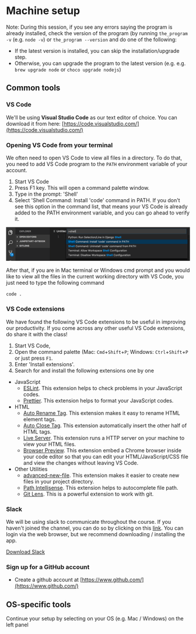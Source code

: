 # Machine setup

Note: During this session, if you see any errors saying the program is already installed, check the version of the program \(by running `the_program -v` \(e.g. `node -v`\) or `the_program --version` and do one of the following:

* If the latest version is installed, you can skip the installation/upgrade step.
* Otherwise, you can upgrade the program to the latest version \(e.g. e.g. `brew upgrade node` or `choco upgrade nodejs`\)

## Common tools

### VS Code

We'll be using **Visual Studio Code** as our text editor of choice. You can download it from here: [https://code.visualstudio.com/](https://code.visualstudio.com/)

### Opening VS Code from your terminal

We often need to open VS Code to view all files in a directory. To do that, you need to add VS Code program to the `PATH` environment variable of your account.

1. Start VS Code
2. Press F1 key. This will open a command palette window.
3. Type in the prompt: 'Shell'
4. Select 'Shell Command: Install 'code' command in PATH. If you don't see this option in the command list, that means your VS Code is already added to the PATH environment variable, and you can go ahead to verify it.

![add vs code to path](../.gitbook/assets/add_vscode_to_path.png)

After that, if you are in Mac terminal or Windows cmd prompt and you would like to view all the files in the current working directory with VS Code, you just need to type the following command

```shell
code .
```

### VS Code extensions

We have found the following VS Code extensions to be useful in improving our productivity. If you come across any other useful VS Code extensions, do share it with the class!

1. Start VS Code,
2. Open the command palette \(Mac: `Cmd`+`Shift`+`P`; Windows: `Ctrl`+`Shift`+`P` or just press `F1`.
3. Enter 'Install extensions'.
4. Search for and install the following extensions one by one

* JavaScript
  * [ESLint](https://marketplace.visualstudio.com/items?itemName=dbaeumer.vscode-eslint). This extension helps to check problems in your JavaScript codes.
  * [Prettier](https://marketplace.visualstudio.com/items?itemName=esbenp.prettier-vscode). This extension helps to format your JavaScript codes.
* HTML
  * [Auto Rename Tag](https://marketplace.visualstudio.com/items?itemName=formulahendry.auto-rename-tag). This extension makes it easy to rename HTML element tags.
  * [Auto Close Tag](https://marketplace.visualstudio.com/items?itemName=formulahendry.auto-close-tag). This extension automatically insert the other half of HTML tags.
  * [Live Server](https://marketplace.visualstudio.com/items?itemName=ritwickdey.LiveServer). This extension runs a HTTP server on your machine to view your HTML files.
  * [Browser Preview](https://marketplace.visualstudio.com/items?itemName=auchenberg.vscode-browser-preview). This extension embed a Chrome browser inside your code editor so that you can edit your HTML/JavaScript/CSS file and view the changes without leaving VS Code.
* Other Utilities
  * [advanced-new-file](https://marketplace.visualstudio.com/items?itemName=patbenatar.advanced-new-file). This extension makes it easier to create new files in your project directory.
  * [Path Intellisense](https://marketplace.visualstudio.com/items?itemName=christian-kohler.path-intellisense). This extension helps to autocomplete file path.
  * [Git Lens](https://marketplace.visualstudio.com/items?itemName=eamodio.gitlens). This is a powerful extension to work with git.

### Slack

We will be using slack to communicate throughout the course. If you haven't joined the channel, you can do so by clicking on this [link](https://join.slack.com/t/jumpstart-2/shared_invite/enQtMzYzODcwODMxNjA0LTkzOTA1M2UyNTRlNDZiNjdhY2I2OTk3NTU2NDI4YWM0NWJiZjYyMDUwMjEwYTg0YzNkZTRlYWE0NWU5ODE1YzA). You can login via the web browser, but we recommend downloading / installing the app.

[Download Slack](https://slack.com/downloads)

### Sign up for a GitHub  account

* Create a github account at [https://www.github.com/](https://www.github.com/)

## OS-specific tools

Continue your setup by selecting on your OS \(e.g. Mac / Windows\) on the left panel

